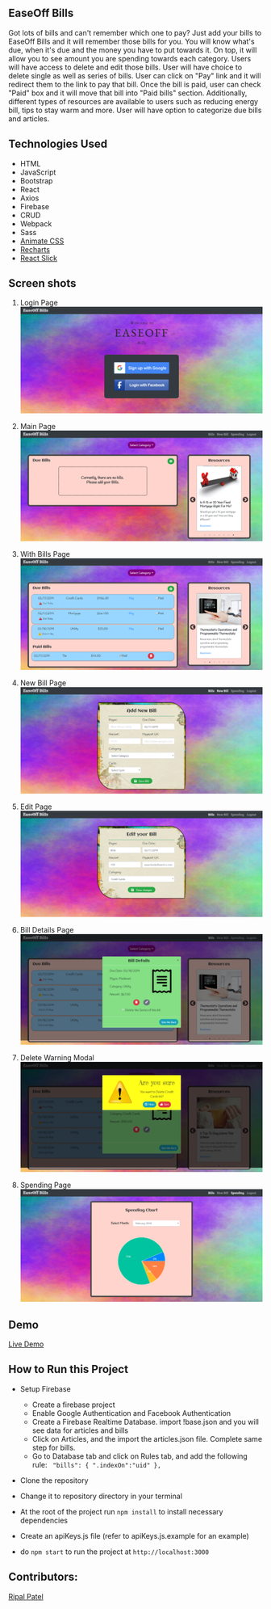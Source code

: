 ## EaseOff Bills
Got lots of bills and can't remember which one to pay? Just add your bills to EaseOff Bills and it will remember those bills for you. You will know what's due, when it's due and the money you have to put towards it. On top, it will allow you to see amount you are spending towards each category. Users will have access to delete and edit those bills. User will have choice to delete single as well as series of bills. User can click on "Pay" link and it will redirect them to the link to pay that bill. Once the bill is paid, user can check "Paid" box and it will move that bill into "Paid bills" section. Additionally, different types of resources are available to users such as reducing energy bill, tips to stay warm and more. User will have option to categorize due bills and articles.

## Technologies Used
* HTML
* JavaScript
* Bootstrap
* React
* Axios
* Firebase
* CRUD
* Webpack
* Sass
* [Animate CSS](https://daneden.github.io/animate.css/)
* [Recharts](http://recharts.org/en-US/examples/PieChartWithCustomizedLabel)
* [React Slick](https://react-slick.neostack.com/docs/example/pause-on-hover/)

## Screen shots

1. Login Page
![mainview](./screenshots/main-page.png)

2. Main Page
![mainview](./screenshots/no-bills.png)

3. With Bills Page
![mainview](./screenshots/with-bills.png)

4. New Bill Page
![mainview](./screenshots/add-form.png)

5. Edit Page
![mainview](./screenshots/edit-bill.png)

6. Bill Details Page
![mainview](./screenshots/delete-series-modal.png)

7. Delete Warning Modal
![mainview](./screenshots/warning-modal.png)

8. Spending Page
![mainview](./screenshots/spending-chart.png)

## Demo
[Live Demo](https://ease-off-bills-3e50f.firebaseapp.com/)

## How to Run this Project

- Setup Firebase
  - Create a firebase project
  - Enable Google Authentication and Facebook Authentication
  - Create a Firebase Realtime Database. import !base.json and you will see data for articles and bills
  - Click on Articles, and the import the articles.json file. Complete same step for bills.
  - Go to Database tab and click on Rules tab, and add the following rule:
     ` "bills": {
        ".indexOn":"uid"
      },`

- Clone the repository
- Change it to repository directory in your terminal
- At the root of the project run ``npm install`` to install necessary dependencies
- Create an apiKeys.js file (refer to apiKeys.js.example for an example)
- do `npm start` to run the project at ``http://localhost:3000``

## Contributors:
[Ripal Patel](https://github.com/ripalpate/ease-off-bills)

